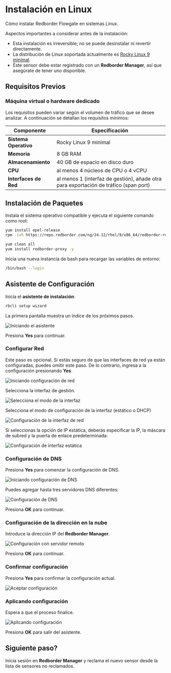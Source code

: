 # Instalación en Linux

Cómo instalar Redborder Flowgate en sistemas Linux.

Aspectos importantes a considerar antes de la instalación:

- Esta instalación es irreversible; no se puede desinstalar ni revertir directamente.
- La distribución de Linux soportada actualmente es [Rocky Linux 9 minimal](https://rockylinux.org/download).
- Este sensor debe estar registrado con un **Redborder Manager**, así que asegúrate de tener uno disponible.

## Requisitos Previos

### Máquina virtual o hardware dedicado

Los requisitos pueden variar según el volumen de tráfico que se desee analizar. A continuación se detallan los requisitos mínimos:

| **Componente**      | **Especificación**                                     |
|--------------------|-------------------------------------------------------|
| **Sistema Operativo** | Rocky Linux 9 minimal                               |
| **Memoria**         | 8 GB RAM                                              |
| **Almacenamiento**        | 40 GB de espacio en disco duro                                     |
| **CPU**            | al menos 4 núcleos de CPU o 4 vCPU                    |
| **Interfaces de Red**  | al menos 1 (interfaz de gestión), añade otra para exportación de tráfico (span port)     |

## Instalación de Paquetes

Instala el sistema operativo compatible y ejecuta el siguiente comando como root:

``` bash title="Instalación de repositorios"
yum install epel-release
rpm -ivh https://repo.redborder.com/ng/24.12/rhel/9/x86_64/redborder-repo-24.12-0.0.1-1.el9.rb.noarch.rpm
```
``` bash title="Instala el paquete redborder-proxy"
yum clean all
yum install redborder-proxy -y
```

Inicia una nueva instancia de bash para recargar las variables de entorno:

``` bash title="Recarga de Bash"
/bin/bash --login
```

## Asistente de Configuración

Inicia el **asistente de instalación**:

``` bash title="Comando para el asistente de instalación"
rbcli setup wizard
```

La primera pantalla muestra un índice de los próximos pasos.

![Iniciando el asistente](images/ch02_001.png)

Presiona **Yes** para continuar.

### Configurar Red

Este paso es opcional. Si estás seguro de que las interfaces de red ya están configuradas, puedes omitir este paso. De lo contrario, ingresa a la configuración presionando **Yes**.

![Iniciando configuración de red](images/ch02_002.png)

Selecciona la interfaz de gestión.

![Selecciona el modo de la interfaz](images/ch02_003.png)

Selecciona el modo de configuración de la interfaz (estático o DHCP)

![Configuración de la interfaz de red](images/ch02_004.png)

Si seleccionas la opción de IP estática, deberás especificar la IP, la máscara de subred y la puerta de enlace predeterminada:

![Configuración de interfaz estática](images/ch02_005.png)

### Configuración de DNS

Presiona **Yes** para comenzar la configuración de DNS.

![Iniciando configuración de DNS](images/ch02_006.png)

Puedes agregar hasta tres servidores DNS diferentes:

![Configuración de DNS](images/ch02_007.png)

Presiona **OK** para continuar.

### Configuración de la dirección en la nube

Introduce la dirección IP del **Redborder Manager**.

![Configuración con servidor remoto](images/ch02_008.png)

Presiona **OK** para continuar.

### Confirmar configuración

Presiona **Yes** para confirmar la configuración actual.

![Aceptar configuración](images/ch02_009.png)

### Aplicando configuración

Espera a que el proceso finalice.

![Aplicando configuración](images/ch02_010.png)

Presiona **OK** para salir del asistente.

## Siguiente paso?

Inicia sesión en **Redborder Manager** y reclama el nuevo sensor desde la lista de sensores no reclamados.